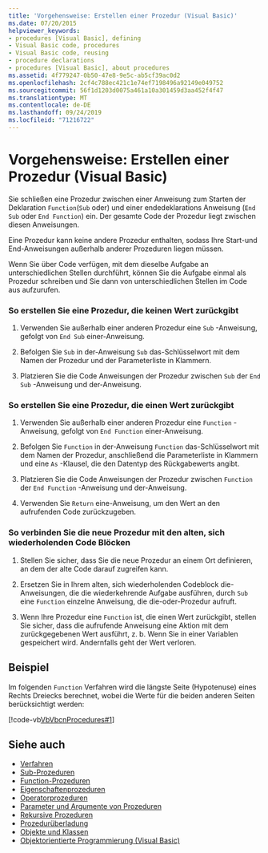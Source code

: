 ```yaml
---
title: 'Vorgehensweise: Erstellen einer Prozedur (Visual Basic)'
ms.date: 07/20/2015
helpviewer_keywords:
- procedures [Visual Basic], defining
- Visual Basic code, procedures
- Visual Basic code, reusing
- procedure declarations
- procedures [Visual Basic], about procedures
ms.assetid: 4f779247-0b50-47e8-9e5c-ab5cf39ac0d2
ms.openlocfilehash: 2cf4c788ec421c1e74ef7198496a92149e049752
ms.sourcegitcommit: 56f1d1203d0075a461a10a301459d3aa452f4f47
ms.translationtype: MT
ms.contentlocale: de-DE
ms.lasthandoff: 09/24/2019
ms.locfileid: "71216722"
---
```

# <a name="how-to-create-a-procedure-visual-basic"></a>Vorgehensweise: Erstellen einer Prozedur (Visual Basic)

Sie schließen eine Prozedur zwischen einer Anweisung zum Starten der Deklaration `Function`(`Sub` oder) und einer endedeklarations Anweisung (`End Sub` oder `End Function`) ein. Der gesamte Code der Prozedur liegt zwischen diesen Anweisungen.

 Eine Prozedur kann keine andere Prozedur enthalten, sodass Ihre Start-und End-Anweisungen außerhalb anderer Prozeduren liegen müssen.

 Wenn Sie über Code verfügen, mit dem dieselbe Aufgabe an unterschiedlichen Stellen durchführt, können Sie die Aufgabe einmal als Prozedur schreiben und Sie dann von unterschiedlichen Stellen im Code aus aufzurufen.

### <a name="to-create-a-procedure-that-does-not-return-a-value"></a>So erstellen Sie eine Prozedur, die keinen Wert zurückgibt

1. Verwenden Sie außerhalb einer anderen Prozedur eine `Sub` -Anweisung, gefolgt von `End Sub` einer-Anweisung.

2. Befolgen Sie `Sub` in der-Anweisung `Sub` das-Schlüsselwort mit dem Namen der Prozedur und der Parameterliste in Klammern.

3. Platzieren Sie die Code Anweisungen der Prozedur zwischen `Sub` der `End Sub` -Anweisung und der-Anweisung.

### <a name="to-create-a-procedure-that-returns-a-value"></a>So erstellen Sie eine Prozedur, die einen Wert zurückgibt

1. Verwenden Sie außerhalb einer anderen Prozedur eine `Function` -Anweisung, gefolgt von `End Function` einer-Anweisung.

2. Befolgen Sie `Function` in der-Anweisung `Function` das-Schlüsselwort mit dem Namen der Prozedur, anschließend die Parameterliste in Klammern und eine `As` -Klausel, die den Datentyp des Rückgabewerts angibt.

3. Platzieren Sie die Code Anweisungen der Prozedur zwischen `Function` der `End Function` -Anweisung und der-Anweisung.

4. Verwenden Sie `Return` eine-Anweisung, um den Wert an den aufrufenden Code zurückzugeben.

### <a name="to-connect-your-new-procedure-with-the-old-repetitive-blocks-of-code"></a>So verbinden Sie die neue Prozedur mit den alten, sich wiederholenden Code Blöcken

1. Stellen Sie sicher, dass Sie die neue Prozedur an einem Ort definieren, an dem der alte Code darauf zugreifen kann.

2. Ersetzen Sie in Ihrem alten, sich wiederholenden Codeblock die-Anweisungen, die die wiederkehrende Aufgabe ausführen, durch `Sub` eine `Function` einzelne Anweisung, die die-oder-Prozedur aufruft.

3. Wenn Ihre Prozedur eine `Function` ist, die einen Wert zurückgibt, stellen Sie sicher, dass die aufrufende Anweisung eine Aktion mit dem zurückgegebenen Wert ausführt, z. b. Wenn Sie in einer Variablen gespeichert wird. Andernfalls geht der Wert verloren.

## <a name="example"></a>Beispiel

 Im folgenden `Function` Verfahren wird die längste Seite (Hypotenuse) eines Rechts Dreiecks berechnet, wobei die Werte für die beiden anderen Seiten berücksichtigt werden:

 [!code-vb[VbVbcnProcedures#1](~/samples/snippets/visualbasic/VS_Snippets_VBCSharp/VbVbcnProcedures/VB/Class1.vb#1)]

## <a name="see-also"></a>Siehe auch

- [Verfahren](index.md)
- [Sub-Prozeduren](sub-procedures.md)
- [Function-Prozeduren](function-procedures.md)
- [Eigenschaftenprozeduren](property-procedures.md)
- [Operatorprozeduren](operator-procedures.md)
- [Parameter und Argumente von Prozeduren](procedure-parameters-and-arguments.md)
- [Rekursive Prozeduren](recursive-procedures.md)
- [Prozedurüberladung](procedure-overloading.md)
- [Objekte und Klassen](../objects-and-classes/index.md)
- [Objektorientierte Programmierung (Visual Basic)](../../concepts/object-oriented-programming.md)
